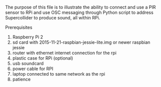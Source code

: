 
The purpose of this file is to illustrate the ability to connect and use a PIR sensor to RPi and use OSC messaging through Python script to address Supercollider to produce sound, all within RPi.

Prerequisites
1.	Raspberry Pi 2
2.	sd card with 2015-11-21-raspbian-jessie-lite.img or newer raspbian jessie 
3.	router with ethernet internet connection for the rpi 
4.	plastic case for RPi (optional)
5.	usb soundcard
6.	power cable for RPI
7.	laptop connected to same network as the rpi 
8.	patience
